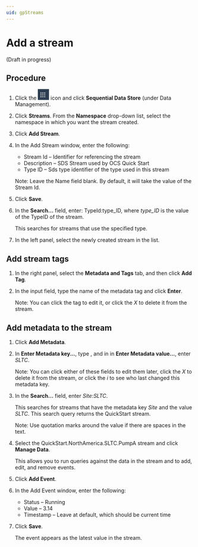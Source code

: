 ```yaml
---
uid: gpStreams
---
```


# Add a stream

(Draft in progress)

## Procedure

1. Click the ![Menu icon](images\menu-icon.png) icon and click **Sequential Data Store** (under Data Management).

1. Click **Streams**. From the **Namespace** drop-down list, select the namespace in which you want the stream created.

1. Click **Add Stream**.

1. In the Add Stream window, enter the following:

   - Stream Id &ndash;   Identifier for referencing the stream
   - Description &ndash; SDS Stream used by OCS Quick Start
   - Type ID &ndash; Sds type identifier of the type used in this stream          

    Note: Leave the Name field blank. By default, it will take the value of the Stream Id.

1. Click **Save**.

1. In the **Search...** field, enter: TypeId:type_ID, where *type_ID* is the value of the TypeID of the stream.

    This searches for streams that use the specified type. 

1. In the left panel, select the newly created stream in the list.

## Add stream tags

1.  In the right panel, select the **Metadata and Tags** tab, and then click **Add Tag**.

1. In the input field, type the name of the metadata tag and click **Enter**. 

    Note: You can click the tag to edit it, or click the *X* to delete it from the stream.

## Add metadata to the stream

1. Click **Add Metadata**.

1. In **Enter Metadata key...**, type , and in in **Enter Metadata value...**, enter *SLTC*. 

    Note: You can click either of these fields to edit them later, click the *X* to delete it from the stream, or click the *i* <!-- add screen capture here --> to see who last changed this metadata key.

1. In the **Search...** field, enter *Site:SLTC*. 

    This searches for streams that have the metadata key *Site* and the value *SLTC*. This search query returns the QuickStart stream. 
   
    Note: Use quotation marks around the value if there are spaces in the text.
    
1. Select the QuickStart.NorthAmerica.SLTC.PumpA stream and click **Manage Data**. 

    This allows you to run queries against the data in the stream and to add, edit, and remove events.

1. Click **Add Event**.

1. In the Add Event window, enter the following: 

   - Status &ndash; Running
   - Value &ndash; 3.14
   - Timestamp &ndash; Leave at default, which should be current time

1. Click **Save**. 

    The event appears as the latest value in the stream.

